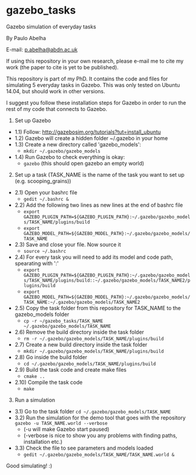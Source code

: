 # gazebo_tasks
Gazebo simulation of everyday tasks

By Paulo Abelha

E-mail: p.abelha@abdn.ac.uk

If using this repository in your own research, please e-mail me to cite my work (the paper to cite is yet to be published).

This repository is part of my PhD. It contains the code and files for simulating 5 everyday tasks in Gazebo.
This was only tested on Ubuntu 14.04, but should work in other versions.

I suggest you follow these installation steps for Gazebo in order to run the rest of my code that connects to Gazebo.

1) Set up Gazebo
  - 1.1) Follow: http://gazebosim.org/tutorials?tut=install_ubuntu
  - 1.2) Gazebo will create a hidden folder ~/.gazebo in your home
  - 1.3) Create a new directory called 'gazebo_models':
    - `mkdir ~/.gazebo/gazebo_models`
  - 1.4) Run Gazebo to check everything is okay:
    - `gazebo`
    (this should open gazebo an empty world)
  
2) Set up a task (TASK_NAME is the name of the task you want to set up (e.g. scooping_grains))
  - 2.1) Open your bashrc file
    - `gedit ~/.bashrc &`
  - 2.2) Add the following two lines as new lines at the end of bashrc file
    - `export GAZEBO_PLUGIN_PATH=${GAZEBO_PLUGIN_PATH}:~/.gazebo/gazebo_models/TASK_NAME/plugins/build`
    - `export GAZEBO_MODEL_PATH=${GAZEBO_MODEL_PATH}:~/.gazebo/gazebo_models/TASK_NAME`
  - 2.3) Save and close your file. Now source it
    - `source ~/.bashrc`
  - 2.4) For every task you will need to add its model and code path, spearating with ':'
    - `export GAZEBO_PLUGIN_PATH=${GAZEBO_PLUGIN_PATH}:~/.gazebo/gazebo_models/TASK_NAME/plugins/build::~/.gazebo/gazebo_models/TASK_NAME2/plugins/build`
    - `export GAZEBO_MODEL_PATH=${GAZEBO_MODEL_PATH}:~/.gazebo/gazebo_models/TASK_NAME:~/.gazebo/gazebo_models/TASK_NAME2`
  - 2.5) Copy the task folder from this repository for TASK_NAME to the gazebo_models folder
    - `cp -r ~/gazebo_tasks/TASK_NAME ~/.gazebo/gazebo_models/TASK_NAME`
  - 2.6) Remove the build directory inside the task folder
    - `rm -r ~/.gazebo/gazebo_models/TASK_NAME/plugins/build`
  - 2.7) Create a new build directory inside the task folder
    - `mkdir ~/.gazebo/gazebo_models/TASK_NAME/plugins/build`
  - 2.8) Go inside the build folder
    - `cd ~/.gazebo/gazebo_models/TASK_NAME/plugins/build`
  - 2.9) Build the task code and create make files
    - `cmake ..`
  - 2.10) Compile the task code
    - `make`

3) Run a simulation
  - 3.1) Go to the task folder
    `cd ~/.gazebo/gazebo_models/TASK_NAME`
  - 3.2) Run the simulation for the demo tool that goes with the repository
    `gazebo -u TASK_NAME.world --verbose`
    - (-u will make Gazebo start paused)
    - (-verbose is nice to show you any problems with finding paths, installation etc.)
  - 3.3) Check the file to see parameters and models loaded
    - `gedit ~/.gazebo/gazebo_models/TASK_NAME/TASK_NAME.world &`
  
 Good simulating! :) 
 
